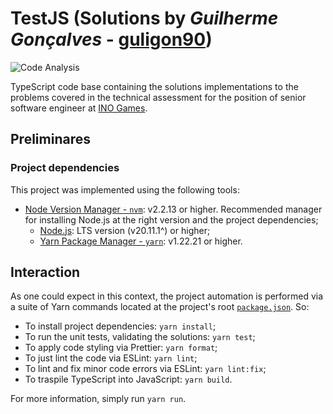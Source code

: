 # TestJS (Solutions by _Guilherme Gonçalves_ - [guligon90](https://www.github.com/guligon90))

![Code Analysis](https://github.com/guligon90/test-js/actions/workflows/code-analysis.yml/badge.svg)

TypeScript code base containing the solutions implementations to the problems covered in the technical assessment for the position of senior software engineer at [INO Games](https://www.linkedin.com/company/ino-games/?originalSubdomain=en).

## Preliminares

### Project dependencies

This project was implemented using the following tools:

- [Node Version Manager - `nvm`](https://github.com/nvm-sh/nvm#installing-and-updating): v2.2.13 or higher. Recommended manager for installing Node.js at the right version and the project dependencies;
  - [Node.js](https://nodejs.org/dist/v20.11.1/node-v20.11.1.tar.gz): LTS version (v20.11.1^) or higher;
  - [Yarn Package Manager - `yarn`](https://yarnpkg.com/getting-started): v1.22.21 or higher.

## Interaction

As one could expect in this context, the project automation is performed via a suite of Yarn commands located at the project's root [`package.json`](./package.json). So:

- To install project dependencies: `yarn install`;
- To run the unit tests, validating the solutions: `yarn test`;
- To apply code styling via Prettier: `yarn format`;
- To just lint the code via ESLint: `yarn lint`;
- To lint and fix minor code errors via ESLint: `yarn lint:fix`;
- To traspile TypeScript into JavaScript: `yarn build`.

For more information, simply run `yarn run`.
